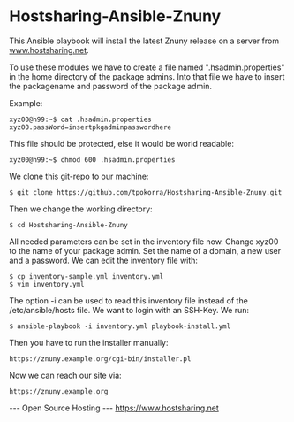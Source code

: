 Hostsharing-Ansible-Znuny
=========================

This Ansible playbook will install the latest Znuny release on a server from www.hostsharing.net.

To use these modules we have to create a file named ".hsadmin.properties" in the home directory of the package admins. Into that file we have to insert the packagename and password of the package admin. 

Example:

    xyz00@h99:~$ cat .hsadmin.properties 
    xyz00.passWord=insertpkgadminpasswordhere

This file should be protected, else it would be world readable:

    xyz00@h99:~$ chmod 600 .hsadmin.properties

We clone this git-repo to our machine:

    $ git clone https://github.com/tpokorra/Hostsharing-Ansible-Znuny.git

Then we change the working directory:

    $ cd Hostsharing-Ansible-Znuny

All needed parameters can be set in the inventory file now. Change xyz00 to the name of your package admin. Set the name of a domain, a new user and a password. We can edit the inventory file with:

    $ cp inventory-sample.yml inventory.yml
    $ vim inventory.yml
    
The option -i can be used to read this inventory file instead of the /etc/ansible/hosts file. We want to login with an SSH-Key. We run:

    $ ansible-playbook -i inventory.yml playbook-install.yml

Then you have to run the installer manually:

    https://znuny.example.org/cgi-bin/installer.pl

Now we can reach our site via:

    https://znuny.example.org

--- Open Source Hosting ---
 https://www.hostsharing.net
